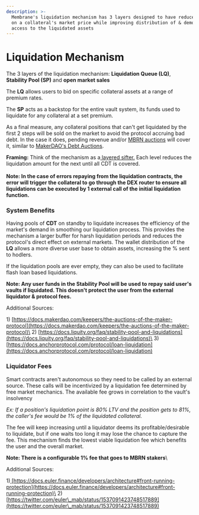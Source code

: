 ```yaml
---
description: >-
  Membrane's liquidation mechanism has 3 layers designed to have reduced effects
  on a collateral's market price while improving distribution of & democratizing
  access to the liquidated assets
---
```


# Liquidation Mechanism

The 3 layers of the liquidation mechanism: **Liquidation Queue (LQ)**, **Stability Pool (SP)** and **open market sales**

The **LQ** allows users to bid on specific collateral assets at a range of premium rates.&#x20;

The **SP** acts as a backstop for the entire vault system, its funds used to liquidate for any collateral at a set premium.

As a final measure, any collateral positions that can't get liquidated by the first 2 steps will be sold on the market to avoid the protocol accruing bad debt. In the case it does, pending revenue and/or [MBRN auctions](../smart-contracts/mbrn-auction.md) will cover it, similar to [MakerDAO's Debt Auctions](https://docs.makerdao.com/keepers/the-auctions-of-the-maker-protocol).

**Framing:** Think of the mechanism as a[ layered sifter.](https://twitter.com/lite\_trix/status/1623347765035016193?s=20\&t=VZpse4CI1YzxFn78PYgnMQ) Each level reduces the liquidation amount for the next until all CDT is covered.\
\
**Note: In the case of errors repaying from the liquidation contracts, the error will trigger the collateral to go through the DEX router to ensure all liquidations can be executed by 1 external call of the initial liquidation function.**

### System Benefits

Having pools of **CDT** on standby to liquidate increases the efficiency of the market's demand in smoothing our liquidation process. This provides the mechanism a larger buffer for harsh liquidation periods and reduces the protocol's direct effect on external markets. The wallet distribution of the **LQ** allows a more diverse user base to obtain assets, increasing the % sent to hodlers.

If the liquidation pools are ever empty, they can also be used to facilitate flash loan based liquidations.

**Note: Any user funds in the Stability Pool will be used to repay said user's vaults if liquidated. This doesn't protect the user from the external liquidator & protocol fees.**

Additional Sources:&#x20;

1\) [https://docs.makerdao.com/keepers/the-auctions-of-the-maker-protocol](https://docs.makerdao.com/keepers/the-auctions-of-the-maker-protocol)\
2\) [https://docs.liquity.org/faq/stability-pool-and-liquidations](https://docs.liquity.org/faq/stability-pool-and-liquidations)\
3\) [https://docs.anchorprotocol.com/protocol/loan-liquidation](https://docs.anchorprotocol.com/protocol/loan-liquidation)

### Liquidator Fees

Smart contracts aren't autonomous so they need to be called by an external source. These calls will be incentivized by a liquidation fee determined by free market mechanics. The available fee grows in correlation to the vault's insolvency

_Ex: If a position's liquidation point is 80% LTV and the position gets to 81%, the caller's fee would be 1% of the liquidated collateral._

The fee will keep increasing until a liquidator deems its profitable/desirable to liquidate, but if one waits too long it may lose the chance to capture the fee. This mechanism finds the lowest viable liquidation fee which benefits the user and the overall market.&#x20;

**Note: There is a configurable 1% fee that goes to MBRN stakers**\


Additional Sources:&#x20;

1\)[ ](https://docs.euler.finance/developers/architecture#front-running-protection)[https://docs.euler.finance/developers/architecture#front-running-protection](https://docs.euler.finance/developers/architecture#front-running-protection)\
2\) [https://twitter.com/euler\_mab/status/1537091423748517889](https://twitter.com/euler\_mab/status/1537091423748517889)

